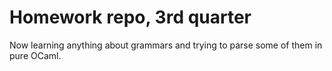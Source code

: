 Homework repo, 3rd quarter
==========================

Now learning anything about grammars and trying to parse some of them in pure OCaml.